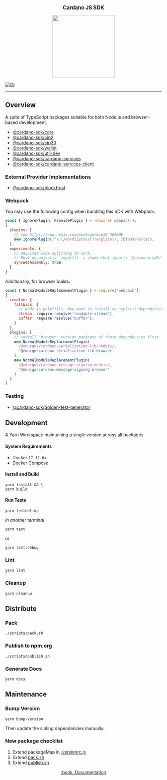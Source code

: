 <p align="center">
  <big><strong>Cardano JS SDK</strong></big>
</p>

<p align="center">
  <img width="200" src=".github/images/cardano-logo.png"/>
</p>

[![CI][img_src_ci]][workflow_ci]

<hr/>

## Overview

A suite of TypeScript packages suitable for both Node.js and browser-based development.

- [@cardano-sdk/core](./packages/core)
- [@cardano-sdk/cip2](./packages/cip2)
- [@cardano-sdk/cip30](./packages/cip30)
- [@cardano-sdk/wallet](./packages/wallet)
- [@cardano-sdk/util-dev](./packages/util-dev)
- [@cardano-sdk/cardano-services](./packages/cardano-services)
- [@cardano-sdk/cardano-services-client](./packages/cardano-services-client)

### External Provider Implementations
- [@cardano-sdk/blockfrost](packages/blockfrost)

### Webpack

You may use the following config when bundling this SDK with Webpack:

```js
const { IgnorePlugin, ProvidePlugin } = require('webpack');
{
  plugins: [
    // see https://www.npmjs.com/package/bip39 README
    new IgnorePlugin(/^\.\/wordlists\/(?!english)/, /bip39\/src$/),
  ],
  experiments: {
    // Requires code splitting to work.
    // Must dynamically `import()` a chunk that imports '@cardano-sdk/*'.
    syncWebAssembly: true
  }
}
```

Additionally, for browser builds:

```js
const { NormalModuleReplacementPlugin } = require('webpack');
{
  resolve: {
    fallback: {
      // Node.js polyfills. May want to install as explicit dependencies.
      stream: require.resolve('readable-stream'),
      buffer: require.resolve('buffer'),
    }
  },
  plugins: [
    // install "browser" version packages of these dependencies first
    new NormalModuleReplacementPlugin(
      /@emurgo\/cardano-serialization-lib-nodejs/,
      '@emurgo/cardano-serialization-lib-browser'
    ),
    new NormalModuleReplacementPlugin(
      /@emurgo\/cardano-message-signing-nodejs/,
      '@emurgo/cardano-message-signing-browser'
    )
  ]
}

```

### Testing

- [@cardano-sdk/golden-test-generator](./packages/golden-test-generator)

## Development

A Yarn Workspace maintaining a single version across all packages.

#### System Requirements

- Docker `17.12.0`+
- Docker Compose

#### Install and Build

```console
yarn install && \
yarn build
```

#### Run Tests

```console
yarn testnet:up
```

_In another terminal_

```console
yarn test
```

or

```console
yarn test:debug
```

### Lint

```console
yarn lint
```

### Cleanup

```
yarn cleanup
```

## Distribute

### Pack

```console
./scripts/pack.sh
```

### Publish to npm.org

```console
./scripts/publish.sh
```

### Generate Docs

```console
yarn docs
```

## Maintenance

### Bump Version

```console
yarn bump-version
```

Then update the sibling dependencies manually.

### New package checklist

1. Extend packageMap in [.versionrc.js](./.versionrc.js)
2. Extend [pack.sh](./scripts/pack.sh)
3. Extend [publish.sh](./scripts/publish.sh)

<p align="center">
  <a href="https://input-output-hk.github.io/cardano-js-sdk">:book: Documentation</a>
</p>

[img_src_ci]: https://github.com/input-output-hk/cardano-js-sdk/actions/workflows/continuous-integration.yaml/badge.svg
[workflow_ci]: https://github.com/input-output-hk/cardano-js-sdk/actions/workflows/continuous-integration.yaml
[let us know!]: https://github.com/input-output-hk/cardano-graphql/discussions/new
